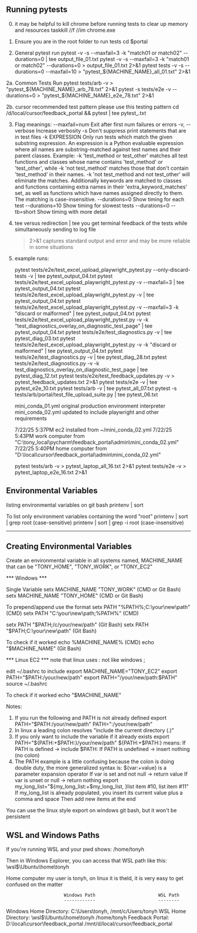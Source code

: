 ## Running pytests

0. it may be helpful to kill chrome before running tests to clear up memory and resources
   taskkill //f //im chrome.exe

1. Ensure you are in the root folder to run tests
   cd $portal

2. General pytest run
   pytest <file or folder> -v -s --maxfail=3 -k "match01 or match02"  --durations=0 | tee output_file_01.txt
   pytest <file or folder> -v -s --maxfail=3 -k "match01 or match02"  --durations=0 > output_file_01.txt 2>&1
   pytest tests -v -s --durations=0  --maxfail=10 > "pytest_${MACHINE_NAME}_all_01.txt" 2>&1

2a. Common Tests Run
pytest tests/arb -v  > "pytest_${MACHINE_NAME}_arb_78.txt" 2>&1
pytest -s tests/e2e -v --durations=0  > "pytest_${MACHINE_NAME}_e2e_78.txt" 2>&1

2b. cursor recommended test pattern
please use this testing pattern
cd /d/local/cursor/feedback_portal && pytest <file or folder> <options>  | tee pytest_<description of test>.txt

3. Flag meanings:
   --maxfail=num Exit after first num failures or errors
   -v, --verbose Increase verbosity
   -s Don't suppress print statements that are in test files
   -k EXPRESSION Only run tests which match the given substring expression. An expression is a Python evaluable
   expression where all names are substring-matched against test names and their parent classes.
   Example: -k 'test_method or test_other' matches all test functions and classes whose name contains
   'test_method' or 'test_other', while -k 'not test_method' matches those that don't contain
   'test_method' in their names. -k 'not test_method and not test_other' will eliminate the matches.
   Additionally keywords are matched to classes and functions containing extra names in their
   'extra_keyword_matches' set, as well as functions which have names assigned directly to them. The
   matching is case-insensitive.
   --durations=0 Show timing for each test
   --durations=10 Show timing for slowest tests
   --durations=0 --tb=short Show timing with more detail
4. tee versus redirection
   | tee <filename>        you get terminal feedback of the tests while simultaneously sending to log file
   > <filename> 2>&1       captures standard output and error and may be more reliable in some situations

5. example runs:

   pytest tests/e2e/test_excel_upload_playwright_pytest.py --only-discard-tests -v | tee pytest_output_04.txt
   pytest tests/e2e/test_excel_upload_playwright_pytest.py -v --maxfail=3 | tee pytest_output_04.txt
   pytest tests/e2e/test_excel_upload_playwright_pytest.py -v | tee pytest_output_04.txt
   pytest tests/e2e/test_excel_upload_playwright_pytest.py -v --maxfail=3 -k "discard or malformed" | tee
   pytest_output_04.txt
   pytest tests/e2e/test_excel_upload_playwright_pytest.py -v -k "test_diagnostics_overlay_on_diagnostic_test_page" |
   tee pytest_output_04.txt
   pytest tests/e2e/test_diagnostics.py -v | tee pytest_diag_03.txt
   pytest tests/e2e/test_excel_upload_playwright_pytest.py -v -k "discard or malformed" | tee pytest_output_04.txt
   pytest tests/e2e/test_diagnostics.py -v | tee pytest_diag_28.txt
   pytest tests/e2e/test_diagnostics.py -v -k test_diagnostics_overlay_on_diagnostic_test_page | tee pytest_diag_12.txt
   pytest tests/e2e/test_feedback_updates.py -v > pytest_feedback_updates.txt 2>&1
   pytest tests/e2e -v | tee pytest_e2e_10.txt
   pytest tests/arb -v | tee pytest_all_07.txt
   pytest -s tests/arb/portal/test_file_upload_suite.py | tee pytest_06.txt

   mini_conda_01.yml original production environment interpreter
   mini_conda_02.yml updated to include playwright and other requirements

   7/22/25 5:37PM ec2 installed from  ~/mini_conda_02.yml
   7/22/25 5:43PM work computer from  "C:\tony_local\pycharm\feedback_portal\admin\mini_conda_02.yml"
   7/22/25 5:40PM home computer from  "D:\local\cursor\feedback_portal\admin\mini_conda_02.yml"

   pytest tests/arb -v  > pytest_laptop_all_16.txt 2>&1
   pytest tests/e2e -v  > pytest_laptop_e2e_16.txt 2>&1

## Environmental Variables

listing environmental variables on git bash
printenv | sort

To list only environment variables containing the word "root"
printenv | sort | grep root         (case-sensitive)
printenv | sort | grep -i root      (case-insensitive)

----------------------------------
Creating Environmental Variables
----------------------------------
Create an environmental variable in all systems named, MACHINE_NAME that can be "TONY_HOME", "TONY_WORK", or "TONY_EC2"

*** Windows ***

Single Variable
setx MACHINE_NAME "TONY_WORK"           (CMD or Git Bash)
setx MACHINE_NAME "TONY_HOME"           (CMD or Git Bash)

To prepend/append use the format
setx PATH "%PATH%;C:\your\new\path"     (CMD)
setx PATH "C:\your\new\path;%PATH%"     (CMD)

setx PATH "$PATH;/c/your/new/path"      (Git Bash)
setx PATH "$PATH;C:\your\new\path"      (Git Bash)

To check if it worked
echo %MACHINE_NAME%     (CMD)
echo "$MACHINE_NAME"    (Git Bash)

*** Linux EC2 ***
note that linux uses : not like windows ;

edit ~/.bashrc to include
export MACHINE_NAME="TONY_EC2"
export PATH="$PATH:/your/new/path"
export PATH="/your/new/path:$PATH"
source ~/.bashrc

To check if it worked
echo "$MACHINE_NAME"

Notes:

1. If you run the following and PATH is not already defined
   export PATH="$PATH:/your/new/path"
   PATH=":/your/new/path"
2. In linux a leading colon resolves  "include the current directory (.)"
3. If you only want to include the variable if it already exists
   export PATH="${PATH:+$PATH:}/your/new/path"
   ${PATH:+$PATH:} means:
   If PATH is defined → include $PATH:
   If PATH is undefined → insert nothing (no colon)
4. The PATH example is a little confusing because the colon is doing double duty, the more generalized syntax is:
   ${var:+value} is a parameter expansion operator
   If var is set and not null → return value
   If var is unset or null → return nothing
   export my_long_list="${my_long_list:+$my_long_list, }list item #10, list item #11"
   If my_long_list is already populated, you insert its current value plus a comma and space
   Then add new items at the end

You can use the linux style export on windows git bash, but it won't be persistent

## WSL and Windows Paths

If you're running WSL and your pwd shows:
/home/tonyh

Then in Windows Explorer, you can access that WSL path like this:
\\wsl$\Ubuntu\home\tonyh

Home computer my user is tonyh, on linux it is theld, it is very easy to get confused on the matter

                          Windows Path                        WSL Path
                          ------------                        --------
Windows Home Directory:   C:\Users\tonyh,                     /mnt/c/Users/tonyh
WSL Home Directory:       \\wsl$\Ubuntu\home\tonyh            /home/tonyh
Feedback Portal:          D:\local\cursor\feedback_portal     /mnt/d/local/cursor/feedback_portal
